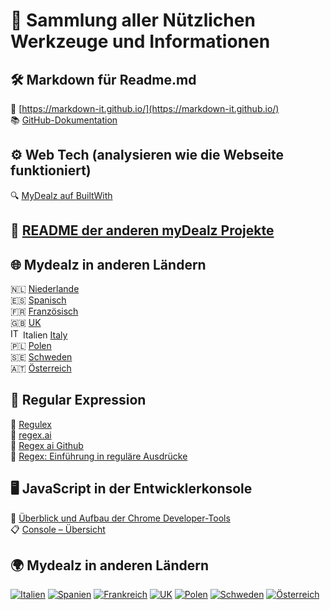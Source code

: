 # 🧰 Sammlung aller Nützlichen Werkzeuge und Informationen  

## 🛠️  Markdown für Readme.md
🔗 [https://markdown-it.github.io/](https://markdown-it.github.io/)  
📚 [GitHub-Dokumentation](https://docs.github.com/de/get-started/writing-on-github/getting-started-with-writing-and-formatting-on-github/basic-writing-and-formatting-syntax)  

## ⚙️ Web Tech (analysieren wie die Webseite funktioniert)
🔍 [MyDealz auf BuiltWith](https://builtwith.com/?https%3a%2f%2fwww.mydealz.de%2f)  

## 📘 [README der anderen myDealz Projekte](https://github.com/9jS2PL5T/mydealz-Manager/tree/main/andere%20myDealz%20Projekte)   

## 🌐 Mydealz in anderen Ländern  
🇳🇱  [Niederlande](https://nl.pepper.com/)  
🇪🇸  [Spanisch](https://www.chollometro.com/)  
🇫🇷 [Französisch](https://www.dealabs.com/)  
🇬🇧 [UK](https://www.hotukdeals.com/)  
<img src="https://flagcdn.com/16x12/it.png" width="16" alt="IT"> Italien [Italy](https://www.pepper.it/)  
🇵🇱 [Polen](https://www.pepper.pl/)  
🇸🇪 [Schweden](https://www.pepperdeals.se/)  
🇦🇹 [Österreich](https://www.preisjaeger.at/)  

## 🧩 Regular Expression  
🧠 [Regulex](https://jex.im/regulex/#!flags=&re=%5E(a%7Cb)*%3F%24)  
🤖 [regex.ai](https://regex.ai/)  
💾 [Regex ai Github](https://huqedato.github.io/RegexAI/)  
📖 [Regex: Einführung in reguläre Ausdrücke](https://www.afaik.de/einfuehrung-in-regular-expressions/)

## 🖥️ JavaScript in der Entwicklerkonsole  
🧭 [Überblick und Aufbau der Chrome Developer-Tools](https://kulturbanause.de/blog/die-chrome-entwicklertools-devtools-fuer-designer-und-einsteiger/#h-uberblick-und-aufbau-der-chrome-developer-tools)  
📋 [Console – Übersicht ](https://developer.chrome.com/docs/devtools/console?hl=de)  



  ## 🌍 Mydealz in anderen Ländern

[![Italien](https://flagcdn.com/36x27/it.png)](https://www.mydealz.it)
[![Spanien](https://flagcdn.com/36x27/es.png)](https://www.mydealz.es)
[![Frankreich](https://flagcdn.com/36x27/fr.png)](https://www.mydealz.fr)
[![UK](https://flagcdn.com/36x27/gb.png)](https://www.hotukdeals.com)
[![Polen](https://flagcdn.com/36x27/pl.png)](https://www.pepper.pl)
[![Schweden](https://flagcdn.com/36x27/se.png)](https://www.pepper.se)
[![Österreich](https://flagcdn.com/36x27/at.png)](https://www.preisjaeger.at)
